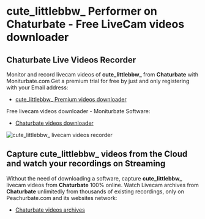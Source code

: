 # cute_littlebbw_ Performer on Chaturbate - Free LiveCam videos downloader

## Chaturbate Live Videos Recorder

Monitor and record livecam videos of **cute_littlebbw_** from **Chaturbate** with Moniturbate.com
Get a premium trial for free by just and only registering with your Email address:
* [cute_littlebbw_ Premium videos downloader](https://moniturbate.com/request-demo-licence-key.html)

Free livecam videos downloader - Moniturbate Software:
* [Chaturbate videos downloader](https://moniturbate.com/moniturbate-download-software.html)

![cute_littlebbw_ livecam videos recorder](https://peachurnet.com/templates/moniturbate-software.png)


## Capture cute_littlebbw_ videos from the Cloud and watch your recordings on Streaming

Without the need of downloading a software, capture **cute_littlebbw_** livecam videos from **Chaturbate** 100% online.
Watch Livecam archives from **Chaturbate** unlimitedly from thousands of existing recordings, only on Peachurbate.com and its websites network:
* [Chaturbate videos archives](https://peachurnet.com/)